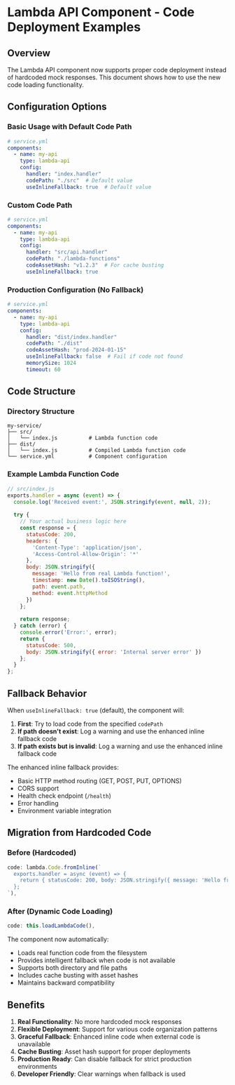 # Lambda API Component - Code Deployment Examples

## Overview

The Lambda API component now supports proper code deployment instead of hardcoded mock responses. This document shows how to use the new code loading functionality.

## Configuration Options

### Basic Usage with Default Code Path

```yaml
# service.yml
components:
  - name: my-api
    type: lambda-api
    config:
      handler: "index.handler"
      codePath: "./src"  # Default value
      useInlineFallback: true  # Default value
```

### Custom Code Path

```yaml
# service.yml
components:
  - name: my-api
    type: lambda-api
    config:
      handler: "src/api.handler"
      codePath: "./lambda-functions"
      codeAssetHash: "v1.2.3"  # For cache busting
      useInlineFallback: true
```

### Production Configuration (No Fallback)

```yaml
# service.yml
components:
  - name: my-api
    type: lambda-api
    config:
      handler: "dist/index.handler"
      codePath: "./dist"
      codeAssetHash: "prod-2024-01-15"
      useInlineFallback: false  # Fail if code not found
      memorySize: 1024
      timeout: 60
```

## Code Structure

### Directory Structure
```
my-service/
├── src/
│   └── index.js          # Lambda function code
├── dist/
│   └── index.js          # Compiled Lambda function code
└── service.yml           # Component configuration
```

### Example Lambda Function Code

```javascript
// src/index.js
exports.handler = async (event) => {
  console.log('Received event:', JSON.stringify(event, null, 2));
  
  try {
    // Your actual business logic here
    const response = {
      statusCode: 200,
      headers: {
        'Content-Type': 'application/json',
        'Access-Control-Allow-Origin': '*'
      },
      body: JSON.stringify({
        message: 'Hello from real Lambda function!',
        timestamp: new Date().toISOString(),
        path: event.path,
        method: event.httpMethod
      })
    };
    
    return response;
  } catch (error) {
    console.error('Error:', error);
    return {
      statusCode: 500,
      body: JSON.stringify({ error: 'Internal server error' })
    };
  }
};
```

## Fallback Behavior

When `useInlineFallback: true` (default), the component will:

1. **First**: Try to load code from the specified `codePath`
2. **If path doesn't exist**: Log a warning and use the enhanced inline fallback code
3. **If path exists but is invalid**: Log a warning and use the enhanced inline fallback code

The enhanced inline fallback provides:
- Basic HTTP method routing (GET, POST, PUT, OPTIONS)
- CORS support
- Health check endpoint (`/health`)
- Error handling
- Environment variable integration

## Migration from Hardcoded Code

### Before (Hardcoded)
```typescript
code: lambda.Code.fromInline(`
  exports.handler = async (event) => {
    return { statusCode: 200, body: JSON.stringify({ message: 'Hello from Lambda!' }) };
  };
`),
```

### After (Dynamic Code Loading)
```typescript
code: this.loadLambdaCode(),
```

The component now automatically:
- Loads real function code from the filesystem
- Provides intelligent fallback when code is not available
- Supports both directory and file paths
- Includes cache busting with asset hashes
- Maintains backward compatibility

## Benefits

1. **Real Functionality**: No more hardcoded mock responses
2. **Flexible Deployment**: Support for various code organization patterns
3. **Graceful Fallback**: Enhanced inline code when external code is unavailable
4. **Cache Busting**: Asset hash support for proper deployments
5. **Production Ready**: Can disable fallback for strict production environments
6. **Developer Friendly**: Clear warnings when fallback is used
